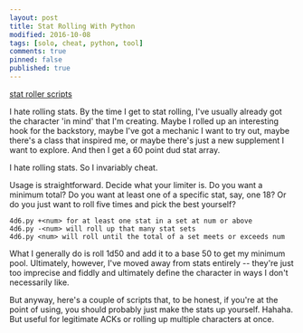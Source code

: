 ```yaml
---
layout: post
title: Stat Rolling With Python
modified: 2016-10-08
tags: [solo, cheat, python, tool]
comments: true
pinned: false
published: true
---
```


<div markdown="0"><a href="https://github.com/exposit/katamoiran/tree/master/python/statrollers" class="btn btn-info">stat roller scripts</a></div>

I hate rolling stats. By the time I get to stat rolling, I've usually already got the character 'in mind' that I'm creating. Maybe I rolled up an interesting hook for the backstory, maybe I've got a mechanic I want to try out, maybe there's a class that inspired me, or maybe there's just a new supplement I want to explore. And then I get a 60 point dud stat array.

I hate rolling stats. So I invariably cheat.

<!--more-->

Usage is straightforward. Decide what your limiter is. Do you want a minimum total? Do you want at least one of a specific stat, say, one 18? Or do you just want to roll five times and pick the best yourself?

~~~
4d6.py +<num> for at least one stat in a set at num or above
4d6.py -<num> will roll up that many stat sets
4d6.py <num> will roll until the total of a set meets or exceeds num
~~~

What I generally do is roll 1d50 and add it to a base 50 to get my minimum pool. Ultimately, however, I've moved away from stats entirely -- they're just too imprecise and fiddly and ultimately define the character in ways I don't necessarily like. 

But anyway, here's a couple of scripts that, to be honest, if you're at the point of using, you should probably just make the stats up yourself. Hahaha. But useful for legitimate ACKs or rolling up multiple characters at once.